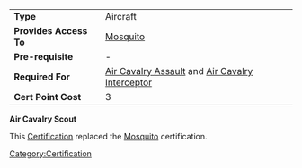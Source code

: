 |                        |                                                                                                                           |
| ---------------------- | ------------------------------------------------------------------------------------------------------------------------- |
| **Type**               | Aircraft                                                                                                                  |
| **Provides Access To** | [Mosquito](/Mosquito "wikilink")                                                                                          |
| **Pre-requisite**      | \-                                                                                                                        |
| **Required For**       | [Air Cavalry Assault](/Air_Cavalry_Assault "wikilink") and [Air Cavalry Interceptor](/Air_Cavalry_Interceptor "wikilink") |
| **Cert Point Cost**    | 3                                                                                                                         |

**Air Cavalry Scout**

This [Certification](/Certification "wikilink") replaced the
[Mosquito](</Mosquito_(Certification)> "wikilink") certification.

[Category:Certification](/Category:Certification "wikilink")
